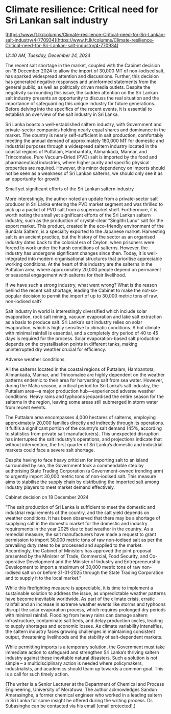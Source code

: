 # Climate resilience: Critical need for Sri Lankan salt industry

[https://www.ft.lk/columns/Climate-resilience-Critical-need-for-Sri-Lankan-salt-industry/4-770934](https://www.ft.lk/columns/Climate-resilience-Critical-need-for-Sri-Lankan-salt-industry/4-770934)

*12:40 AM, Tuesday, December 24, 2024*

The recent salt shortage in the market, coupled with the Cabinet decision on 18 December 2024 to allow the import of 30,000 MT of non-iodised salt, has sparked widespread attention and discussions. Further, this decision has generated negative responses and uninformed statements from the general public, as well as politically driven media outlets. Despite the negativity surrounding this issue, the sudden attention on the Sri Lankan salt industry presents an opportunity to discuss the real situation and the importance of safeguarding this unique industry for future generations. Before delving into the specifics of the recent events, it is essential to establish an overview of the salt industry in Sri Lanka.

Sri Lanka boasts a well-established saltern industry, with Government and private-sector companies holding nearly equal shares and dominance in the market. The country is nearly self-sufficient in salt production, comfortably meeting the annual demand of approximately 180,000 MT for domestic and industrial purposes through a widespread saltern industry located in the coastal regions of Puttalam, Hambantota, Alimankada, Mannar, and Trincomalee. Pure Vacuum-Dried (PVD) salt is imported by the food and pharmaceutical industries, where higher purity and specific physical properties are required. However, this minor dependency on imports should not be seen as a weakness of Sri Lankan salterns, we should only see it as an opportunity for growth.

Small yet significant efforts of the Sri Lankan saltern industry

More interestingly, the author noted an update from a private-sector salt producer in Sri Lanka entering the PVD market segment and was thrilled to pick up a packet of PVD salt from a supermarket shelf. Furthermore, it is worth noting the small yet significant efforts of the Sri Lankan saltern industry, such as the production of crystal-clear “Singithi Lunu” salt for the export market. This product, created in the eco-friendly environment of the Bundala Saltern, is a specialty exported to the Japanese market. Harvesting salt is an ancient practice, but the history of the sector as an organised industry dates back to the colonial era of Ceylon, when prisoners were forced to work under the harsh conditions of salterns. However, the industry has undergone significant changes since then. Today, it is well-integrated into modern organisational structures that prioritise appreciable working conditions. At the heart of this industry are the salterns in the Puttalam area, where approximately 20,000 people depend on permanent or seasonal engagement with salterns for their livelihood.

If we have such a strong industry, what went wrong? What is the reason behind the recent salt shortage, leading the Cabinet to make the not-so-popular decision to permit the import of up to 30,000 metric tons of raw, non-iodised salt?

Salt industry in world is interestingly diversified which include solar evaporation, rock salt mining, vacuum evaporation and lake salt extraction as a basis to produce salt. Sri Lanka’s salt industry relies on solar evaporation, which is highly sensitive to climatic conditions. A hot climate with minimal rainfall is essential, and a completely dry period of 40 to 45 days is required for the process. Solar evaporation-based salt production depends on the crystallisation points in different tanks, making uninterrupted dry weather crucial for efficiency.

Adverse weather conditions

All the salterns located in the coastal regions of Puttalam, Hambantota, Alimankada, Mannar, and Trincomalee are highly dependent on the weather patterns endemic to their area for harvesting salt from sea water. However, during the Maha season, a critical period for Sri Lanka’s salt industry, the Puttalam area—a major production hub—experienced adverse weather conditions. Heavy rains and typhoons jeopardised the entire season for the salterns in the region, leaving some areas still submerged in storm water from recent events.

The Puttalam area encompasses 4,000 hectares of salterns, employing approximately 20,000 families directly and indirectly through its operations. It fulfils a significant portion of the country’s salt demand (45%, according to statistics from private salt manufacturers). This unexpected disruption has interrupted the salt industry’s operations, and projections indicate that without intervention, the first quarter of Sri Lanka’s domestic and industrial markets could face a severe salt shortage.

Despite having to face heavy criticism for importing salt to an island surrounded by sea, the Government took a commendable step by authorising State Trading Corporation (a Government-owned trending arm) to urgently import 30,000 metric tons of non-iodised salt. This measure aims to stabilise the supply chain by distributing the imported salt among industry players to meet market demand effectively.

Cabinet decision on 18 December 2024

“The salt production of Sri Lanka is sufficient to meet the domestic and industrial requirements of the country, and the salt yield depends on weather conditions. It has been observed that there may be a shortage of supplying salt in the domestic market for the domestic and industry requirements in the year 2025 due to bad weather in the country. As a remedial measure, the salt manufacturers have made a request to grant permission to import 30,000 metric tons of raw non-iodised salt as per the prevailing duty rates to be processed and supplied to the market. Accordingly, the Cabinet of Ministers has approved the joint proposal presented by the Minister of Trade, Commercial, Food Security, and Co-operative Development and the Minister of Industry and Entrepreneurship Development to import a maximum of 30,000 metric tons of raw non-iodised salt on or before 31-01-2025 through the State Trading Corporation and to supply it to the local market.”

While this firefighting measure is appreciable, it is time to implement a sustainable solution to address the issue, as unpredictable weather patterns have become inevitable worldwide. As part of the climate crisis, erratic rainfall and an increase in extreme weather events like storms and typhoons disrupt the solar evaporation process, which requires prolonged dry periods with minimal rainfall. Flooding from heavy rains can damage saltern infrastructure, contaminate salt beds, and delay production cycles, leading to supply shortages and economic losses. As climate variability intensifies, the saltern industry faces growing challenges in maintaining consistent output, threatening livelihoods and the stability of salt-dependent markets.

While permitting imports is a temporary solution, the Government must take immediate action to safeguard and strengthen Sri Lanka’s thriving saltern industry against these inevitable natural disasters. Such a solution is not simple – a multidisciplinary action is needed where policymakers, industrialists, and academics should team up towards a common goal. This is a call for such timely action.

(The writer is a Senior Lecturer at the Department of Chemical and Process Engineering, University of Moratuwa. The author acknowledges Sandun Amarasinghe, a former chemical engineer who worked in a leading saltern in Sri Lanka for some insight he offered during the writing process. Dr. Subasinghe can be contacted via his email [email protected].)

